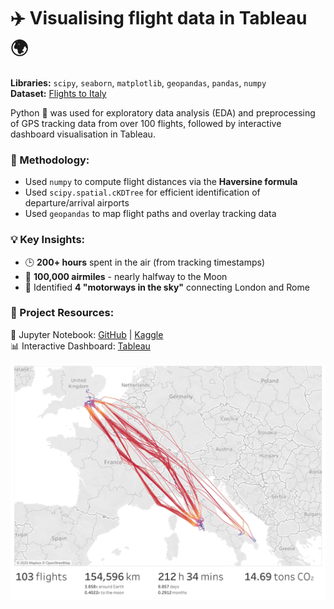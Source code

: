 # ✈️ Visualising flight data in Tableau 🌍 <br>

**Libraries:** `scipy`, `seaborn`, `matplotlib`, `geopandas`, `pandas`, `numpy` <br>
**Dataset:** [Flights to Italy](https://www.kaggle.com/datasets/davidpbriggs/flights-to-italy)

Python 🐍 was used for exploratory data analysis (EDA) and preprocessing of GPS tracking data from over 100 flights, followed by interactive dashboard visualisation in Tableau.

### 🧠 Methodology:
 - Used `numpy` to compute flight distances via the **Haversine formula**
 - Used  `scipy.spatial.cKDTree` for efficient identification of departure/arrival airports
 - Used `geopandas` to map flight paths and overlay tracking data

### 💡 Key Insights: <br>
 - 🕒 **200+ hours** spent in the air (from tracking timestamps) <br>
 - 🚀 **100,000 airmiles** - nearly halfway to the Moon <br>
 - 📍 Identified **4 "motorways in the sky"** connecting London and Rome <br>

### 🔗 Project Resources: <br>
📖 Jupyter Notebook: [GitHub](https://github.com/dpb24/flights-to-italy/blob/main/notebooks/notebook-flights-to-italy.ipynb) | [Kaggle](https://www.kaggle.com/code/davidpbriggs/notebook-flights-to-italy) <br>
📊 Interactive Dashboard: [Tableau](https://public.tableau.com/app/profile/david.briggs6120/viz/FlightstoItaly/Dashboard1) <br>

<div style="text-align: center;">
    <a href="https://public.tableau.com/app/profile/david.briggs6120/viz/FlightstoItaly/Dashboard1" target="_blank" rel="noopener noreferrer">
        <img src="visuals/Dashboard 1.png" width="1000" alt="Flight to Italy Tableau Dashboard">
    </a>
</div>
